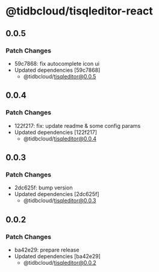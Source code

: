 # @tidbcloud/tisqleditor-react

## 0.0.5

### Patch Changes

- 59c7868: fix autocomplete icon ui
- Updated dependencies [59c7868]
  - @tidbcloud/tisqleditor@0.0.5

## 0.0.4

### Patch Changes

- 122f217: fix: update readme & some config params
- Updated dependencies [122f217]
  - @tidbcloud/tisqleditor@0.0.4

## 0.0.3

### Patch Changes

- 2dc625f: bump version
- Updated dependencies [2dc625f]
  - @tidbcloud/tisqleditor@0.0.3

## 0.0.2

### Patch Changes

- ba42e29: prepare release
- Updated dependencies [ba42e29]
  - @tidbcloud/tisqleditor@0.0.2
